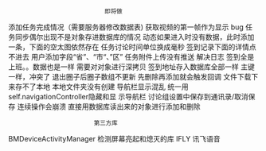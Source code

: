                                即将做
添加任务完成情况（需要服务器修改数据表)
获取视频的第一帧作为显示
                                bug
任务同步偶尔出现不是对象存进数据库的情况
动态如果进入时没有数据，此时添加一条，下面的空太图依然存在
任务讨论时间单位换成毫秒
签到记录下面的详情点不进去
用户添加字段“省”、“市“、”区”
任务附件上传没有推送
                               解决日志
签到全是上班。。数据也是一样                    需要对对象进行深拷贝
签到地址存入数据库全部一样                      主键一样，冲突了
退出圈子后圈子数组不更新                        先删除再添加就会触发回调
文件下载下来存不了本地                         本地文件夹没有创建
导航栏显示混乱                                统一用self.navigationController隐藏和显          示导航栏
讨论组设置中保存到通讯录/取消保存 连续操作会崩溃   直接用数据库读出来的对象进行添加和删除


                            第三方库
BMDeviceActivityManager             检测屏幕亮起和熄灭的库
IFLY                                讯飞语音

